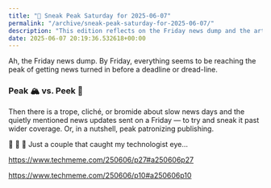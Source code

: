 ```yaml
---
title: "🔮 Sneak Peak Saturday for 2025-06-07"
permalink: "/archive/sneak-peak-saturday-for-2025-06-07/"
description: "This edition reflects on the Friday news dump and the art of sneaky news updates."
date: 2025-06-07 20:19:36.532618+00:00
---
```


<p>Ah, the Friday news dump. By Friday, everything seems to be reaching the peak of getting news turned in before a deadline or dread-line.</p><h3>Peak 🏔️ vs. Peek 👀</h3><p>Then there is a trope, cliché, or bromide about slow news days and the quietly mentioned news updates sent on a Friday — to try and sneak it past wider coverage. Or, in a nutshell, peak patronizing publishing.</p><p>🤔 🤨 🧐 Just a couple that caught my technologist eye…</p><p><a target="_blank" rel="noopener noreferrer nofollow" href="https://www.techmeme.com/250606/p27#a250606p27">https://www.techmeme.com/250606/p27#a250606p27</a></p><p><a target="_blank" rel="noopener noreferrer nofollow" href="https://www.techmeme.com/250606/p10#a250606p10">https://www.techmeme.com/250606/p10#a250606p10</a></p><p></p>